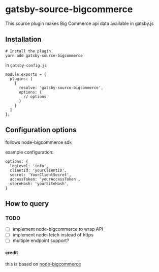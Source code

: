 # gatsby-source-bigcommerce

This source plugin makes Big Commerce api data available in gatsby.js

## Installation

```
# Install the plugin
yarn add gatsby-source-bigcommerce
```

in `gatsby-config.js`

```
module.exports = {
  plugins: [
    {
      resolve: 'gatsby-source-bigcommerce',
      options: {
        // options
      }
    }
  ]
};
```

## Configuration options

follows node-bigcommerce sdk

example configuration:

```
options: {
  logLevel: 'info',
  clientId: 'yourClientID',
  secret: 'YourClientSecret',
  accessToken: 'yourAccessToken',
  storeHash: 'yourSiteHash',
}
```

## How to query

### TODO

- [ ] implement node-bigcommerce to wrap API
- [ ] implement node-fetch instead of https
- [ ] multiple endpoint support?

#### credit

this is based on [node-bigcommerce](https://github.com/getconversio/node-bigcommerce)
